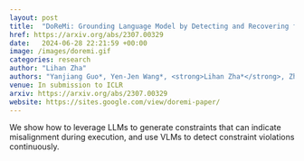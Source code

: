 ```yaml
---
layout: post
title:  "DoReMi: Grounding Language Model by Detecting and Recovering from Plan-Execution Misalignment"
href: https://arxiv.org/abs/2307.00329
date:   2024-06-28 22:21:59 +00:00
image: /images/doremi.gif
categories: research
author: "Lihan Zha"
authors: "Yanjiang Guo*, Yen-Jen Wang*, <strong>Lihan Zha*</strong>, Zheyuan Jiang, Jianyu Chen"
venue: In submission to ICLR
arxiv: https://arxiv.org/abs/2307.00329
website: https://sites.google.com/view/doremi-paper/
---
```

We show how to leverage LLMs to generate constraints that can indicate misalignment during execution, and use VLMs to detect constraint violations continuously.